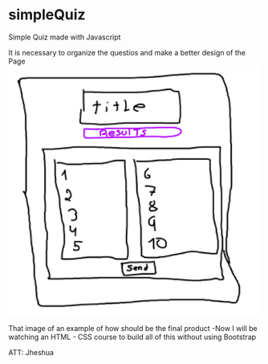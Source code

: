 # simpleQuiz
Simple Quiz made with Javascript

It is necessary to organize the questios and make a better design of the Page
![Alt text](image.png)

That image of an example of how should be the final product 
-Now I will be watching an HTML - CSS course to build all of this without using Bootstrap

ATT: Jheshua